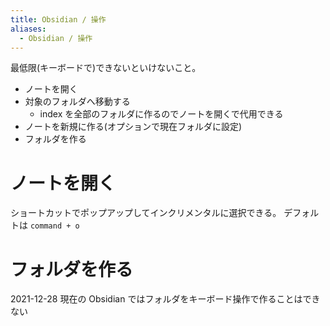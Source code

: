 ```yaml
---
title: Obsidian / 操作
aliases:
  - Obsidian / 操作
---
```


最低限(キーボードで)できないといけないこと。

- ノートを開く
- 対象のフォルダへ移動する
  - index を全部のフォルダに作るのでノートを開くで代用できる
- ノートを新規に作る(オプションで現在フォルダに設定)
- フォルダを作る



ノートを開く
================================================================================
ショートカットでポップアップしてインクリメンタルに選択できる。
デフォルトは `command + o`



フォルダを作る
================================================================================
2021-12-28 現在の Obsidian ではフォルダをキーボード操作で作ることはできない


